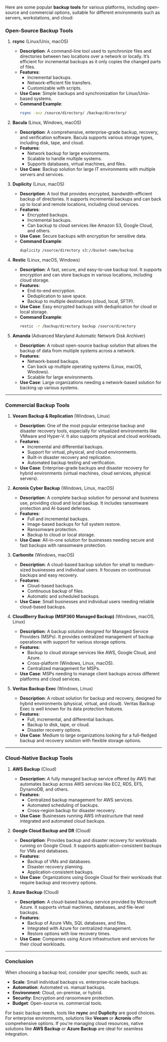 Here are some popular **backup tools** for various platforms, including open-source and commercial options, suitable for different environments such as servers, workstations, and cloud:

### **Open-Source Backup Tools**

1. **rsync** (Linux/Unix, macOS)
   - **Description**: A command-line tool used to synchronize files and directories between two locations over a network or locally. It’s efficient for incremental backups as it only copies the changed parts of files.
   - **Features**:
     - Incremental backups.
     - Network-efficient file transfers.
     - Customizable with scripts.
   - **Use Case**: Simple backups and synchronization for Linux/Unix-based systems.
   - **Command Example**:
     ```bash
     rsync -avz /source/directory/ /backup/directory/
     ```

2. **Bacula** (Linux, Windows, macOS)
   - **Description**: A comprehensive, enterprise-grade backup, recovery, and verification software. Bacula supports various storage types, including disk, tape, and cloud.
   - **Features**:
     - Network backup for large environments.
     - Scalable to handle multiple systems.
     - Supports databases, virtual machines, and files.
   - **Use Case**: Backup solution for large IT environments with multiple servers and services.

3. **Duplicity** (Linux, macOS)
   - **Description**: A tool that provides encrypted, bandwidth-efficient backup of directories. It supports incremental backups and can back up to local and remote locations, including cloud services.
   - **Features**:
     - Encrypted backups.
     - Incremental backups.
     - Can backup to cloud services like Amazon S3, Google Cloud, and others.
   - **Use Case**: Secure backups with encryption for sensitive data.
   - **Command Example**:
     ```bash
     duplicity /source/directory s3://bucket-name/backup
     ```

4. **Restic** (Linux, macOS, Windows)
   - **Description**: A fast, secure, and easy-to-use backup tool. It supports encryption and can store backups in various locations, including cloud storage.
   - **Features**:
     - End-to-end encryption.
     - Deduplication to save space.
     - Backup to multiple destinations (cloud, local, SFTP).
   - **Use Case**: Easy encrypted backups with deduplication for cloud or local storage.
   - **Command Example**:
     ```bash
     restic -r /backup/directory backup /source/directory
     ```

5. **Amanda** (Advanced Maryland Automatic Network Disk Archiver)
   - **Description**: A robust open-source backup solution that allows the backup of data from multiple systems across a network.
   - **Features**:
     - Network-based backups.
     - Can back up multiple operating systems (Linux, macOS, Windows).
     - Scalable for large environments.
   - **Use Case**: Large organizations needing a network-based solution for backing up various systems.

---

### **Commercial Backup Tools**

1. **Veeam Backup & Replication** (Windows, Linux)
   - **Description**: One of the most popular enterprise backup and disaster recovery tools, especially for virtualized environments like VMware and Hyper-V. It also supports physical and cloud workloads.
   - **Features**:
     - Incremental and differential backups.
     - Support for virtual, physical, and cloud environments.
     - Built-in disaster recovery and replication.
     - Automated backup testing and verification.
   - **Use Case**: Enterprise-grade backups and disaster recovery for hybrid environments (virtual machines, cloud services, physical servers).

2. **Acronis Cyber Backup** (Windows, Linux, macOS)
   - **Description**: A complete backup solution for personal and business use, providing cloud and local backup. It includes ransomware protection and AI-based defenses.
   - **Features**:
     - Full and incremental backups.
     - Image-based backups for full system restore.
     - Ransomware protection.
     - Backup to cloud or local storage.
   - **Use Case**: All-in-one solution for businesses needing secure and fast backups with ransomware protection.

3. **Carbonite** (Windows, macOS)
   - **Description**: A cloud-based backup solution for small to medium-sized businesses and individual users. It focuses on continuous backups and easy recovery.
   - **Features**:
     - Cloud-based backups.
     - Continuous backup of files.
     - Automatic and scheduled backups.
   - **Use Case**: Small businesses and individual users needing reliable cloud-based backups.

4. **CloudBerry Backup (MSP360 Managed Backup)** (Windows, macOS, Linux)
   - **Description**: A backup solution designed for Managed Service Providers (MSPs). It provides centralized management of backup operations with support for various storage options.
   - **Features**:
     - Backup to cloud storage services like AWS, Google Cloud, and Azure.
     - Cross-platform (Windows, Linux, macOS).
     - Centralized management for MSPs.
   - **Use Case**: MSPs needing to manage client backups across different platforms and cloud services.

5. **Veritas Backup Exec** (Windows, Linux)
   - **Description**: A robust solution for backup and recovery, designed for hybrid environments (physical, virtual, and cloud). Veritas Backup Exec is well known for its data protection features.
   - **Features**:
     - Full, incremental, and differential backups.
     - Backup to disk, tape, or cloud.
     - Disaster recovery options.
   - **Use Case**: Medium to large organizations looking for a full-fledged backup and recovery solution with flexible storage options.

---

### **Cloud-Native Backup Tools**

1. **AWS Backup** (Cloud)
   - **Description**: A fully managed backup service offered by AWS that automates backup across AWS services like EC2, RDS, EFS, DynamoDB, and others.
   - **Features**:
     - Centralized backup management for AWS services.
     - Automated scheduling of backups.
     - Cross-region backup for disaster recovery.
   - **Use Case**: Businesses running AWS infrastructure that need integrated and automated cloud backups.

2. **Google Cloud Backup and DR** (Cloud)
   - **Description**: Provides backup and disaster recovery for workloads running on Google Cloud. It supports application-consistent backups for VMs and databases.
   - **Features**:
     - Backup of VMs and databases.
     - Disaster recovery planning.
     - Application-consistent backups.
   - **Use Case**: Organizations using Google Cloud for their workloads that require backup and recovery options.

3. **Azure Backup** (Cloud)
   - **Description**: A cloud-based backup service provided by Microsoft Azure. It supports virtual machines, databases, and file-level backups.
   - **Features**:
     - Backup of Azure VMs, SQL databases, and files.
     - Integrated with Azure for centralized management.
     - Restore options with low recovery times.
   - **Use Case**: Companies using Azure infrastructure and services for their cloud workloads.

---

### **Conclusion**
When choosing a backup tool, consider your specific needs, such as:

- **Scale**: Small individual backups vs. enterprise-scale backups.
- **Automation**: Automated vs. manual backups.
- **Environment**: Cloud, on-premise, or hybrid.
- **Security**: Encryption and ransomware protection.
- **Budget**: Open-source vs. commercial tools.

For basic backup needs, tools like **rsync** and **Duplicity** are good choices. For enterprise environments, solutions like **Veeam** or **Acronis** offer comprehensive options. If you're managing cloud resources, native solutions like **AWS Backup** or **Azure Backup** are ideal for seamless integration.
